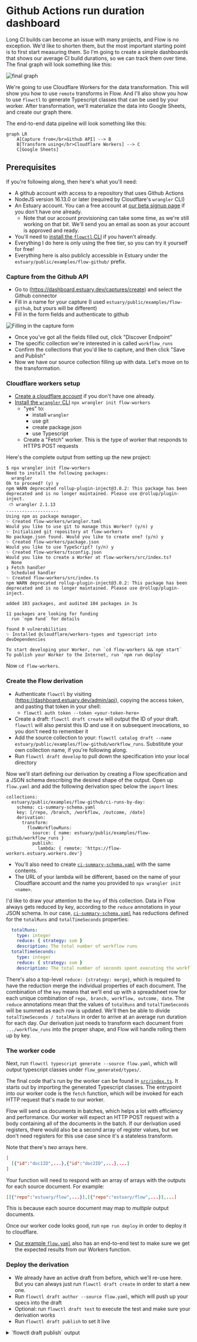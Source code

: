 # Github Actions run duration dashboard

Long CI builds can become an issue with many projects, and Flow is no exception. We'd like to shorten them, but the most important starting point is to first
start measuring them. So I'm going to create a simple dashboards that shows our average CI build durations, so we can track them over time. The final graph
will look something like this:

![final graph](images/final-graph.png)

We're going to use Cloudflare Workers for the data transformation. This will show you how to use `remote` transforms in Flow. And I'll also show you how to
use `flowctl` to generate Typescript classes that can be used by your worker. After transformation, we'll materialize the data into Google Sheets,
and create our graph there.

The end-to-end data pipeline will look something like this:

```mermaid
graph LR
    A[Capture from</br>Github API] --> B
    B[Transform using</br>Cloudflare Workers] --> C
    C[Google Sheets]
```

## Prerequisites

If you're following along, then here's what you'll need:

- A github account with access to a repository that uses Github Actions
- NodeJS version 16.13.0 or later (required by Cloudflare's `wrangler` CLI)
- An Estuary account. You can a free account at [our beta signup page](https://www.estuary.dev/beta-signup/) if you don't have one already.
    - Note that our account provisioning can take some time, as we're still working on that bit. We'll send you an email as soon as your
      account is approved and ready.
- You'll need to [install the `flowctl` CLI](https://docs.estuary.dev/getting-started/installation/#get-started-with-the-flow-cli) if you haven't already.
- Everything I do here is only using the free tier, so you can try it yourself for free!
- Everything here is also publicly accessible in Estuary under the `estuary/public/examples/flow-github/` prefix.

### Capture from the Github API

- Go to (https://dashboard.estuary.dev/captures/create) and select the Github connector
- Fill in a name for your capture (I used `estuary/public/examples/flow-github`, but yours will be different)
- Fill in the form fields and authenticate to github

![Filling in the capture form](images/capture-create-form.png)

- Once you've got all the fields filled out, click "Discover Endpoint"
- The specific collection we're interested in is called `workflow_runs`
- Confirm the collections that you'd like to capture, and then click "Save and Publish"
- Now we have our source collection filling up with data. Let's move on to the transformation.

### Cloudflare workers setup

- [Create a cloudflare account](https://dash.cloudflare.com/sign-up) if you don't have one already.
- [Install the `wrangler` CLI](https://developers.cloudflare.com/workers/wrangler/get-started/) `npx wrangler init flow-workers`
  - "yes" to:
    - install `wrangler`
    - use git
    - create package.json
    - use Typescript
  - Create a "Fetch" worker. This is the type of worker that responds to HTTPS POST requests
  
Here's the complete output from setting up the new project:

```
$ npx wrangler init flow-workers
Need to install the following packages:
  wrangler
Ok to proceed? (y) y
npm WARN deprecated rollup-plugin-inject@3.0.2: This package has been deprecated and is no longer maintained. Please use @rollup/plugin-inject.
 ⛅ wrangler 2.1.13
--------------------
Using npm as package manager.
✨ Created flow-workers/wrangler.toml
Would you like to use git to manage this Worker? (y/n) y
✨ Initialized git repository at flow-workers
No package.json found. Would you like to create one? (y/n) y
✨ Created flow-workers/package.json
Would you like to use TypeScript? (y/n) y
✨ Created flow-workers/tsconfig.json
Would you like to create a Worker at flow-workers/src/index.ts?
  None
❯ Fetch handler
  Scheduled handler
✨ Created flow-workers/src/index.ts
npm WARN deprecated rollup-plugin-inject@3.0.2: This package has been deprecated and is no longer maintained. Please use @rollup/plugin-inject.

added 103 packages, and audited 104 packages in 3s

11 packages are looking for funding
  run `npm fund` for details

found 0 vulnerabilities
✨ Installed @cloudflare/workers-types and typescript into devDependencies

To start developing your Worker, run `cd flow-workers && npm start`
To publish your Worker to the Internet, run `npm run deploy`
```

Now `cd flow-workers`.

### Create the Flow derivation

- Authenticate `flowctl` by visiting (https://dashboard.estuary.dev/admin/api), copying the access token, and pasting that token in your shell:
  - `flowctl auth token --token <your-token-here>`
- Create a draft: `flowctl draft create` will output the ID of your draft. `flowctl` will also persist this ID and use it on subsequent invocations, so you don't need to remember it
- Add the source collection to your: `flowctl catalog draft --name estuary/public/examples/flow-github/workflow_runs`. Substitute your own collection name, if you're following along.
- Run `flowctl draft develop` to pull down the specification into your local directory

Now we'll start defining our derivation by creating a Flow specification and a JSON schema describing the desired shape of the output.
Open up `flow.yaml` and add the following derivation spec below the `import` lines:

```
collections:
  estuary/public/examples/flow-github/ci-runs-by-day:
    schema: ci-summary-schema.yaml
    key: [/repo, /branch, /workflow, /outcome, /date]
    derivation:
      transform:
        flowWorkflowRuns:
          source: { name: estuary/public/examples/flow-github/workflow_runs }
          publish:
            lambda: { remote: 'https://flow-workers.estuary.workers.dev'}
```

- You'll also need to create [`ci-summary-schema.yaml`](ci-summary-schema.yaml) with the same contents.
- The URL of your lambda will be different, based on the name of your Cloudflare account and the name you provided to `npx wrangler init <name>`. 

I'd like to draw your attention to the `key` of this collection. Data in Flow always gets reduced by key, according to the `reduce` annotations in your JSON
schema. In our case, [`ci-summary-schema.yaml`](ci-summary-schema.yaml) has reductions defined for the `totalRuns` and `totalTimeSeconds` properties:

```yaml
  totalRuns:
    type: integer
    reduce: { strategy: sum }
    description: The total number of workflow runs
  totalTimeSeconds:
    type: integer
    reduce: { strategy: sum }
    description: The total number of seconds spent executing the workflow  
```
There's also a top-level `reduce: {strategy: merge}`, which is required to have the reduction merge the individual properties of each document.
The combination of the `key` means that we'll end up with a spreadsheet row for each unique combination of `repo, branch, workflow, outcome, date`.
The `reduce` annotations mean that the values of `totalRuns` and `totalTimeSeconds` will be summed as each row is updated. We'll then
be able to divide `totalTimeSeconds / totalRuns` in order to arrive at an average run duration for each day. Our derivation just needs to transform
each document from `.../workflow_runs` into the proper shape, and Flow will handle rolling them up by key.


### The worker code

Next, run `flowctl typescript generate --source flow.yaml`, which will output typescript classes under `flow_generated/types/`.

The final code that's run by the worker can be found in [`src/index.ts`](src/index.ts). It starts out by importing the generated Typescript classes.
The entrypoint into our worker code is the `fetch` function, which will be invoked for each HTTP request that's made to our worker.

Flow will send us documents in batches, which helps a lot with efficiency and performance. Our worker will expect an HTTP POST request
with a body containing all of the documents in the batch. If our derivation used registers, there would also be a second array of register values,
but we don't need registers for this use case since it's a stateless transform.

Note that there's _two_ arrays here.

```json
[
  [{"id":"doc1ID",...},{"id":"doc2ID",...},...]
]
```

Your function will need to respond with an array of arrays with the outputs for each source document. For example:

```json
[[{"repo":"estuary/flow",...}],[{"repo":"estuary/flow",...}],...]
```

This is because each source document may map to _multiple_ output documents.

Once our worker code looks good, run `npm run deploy` in order to deploy it to cloudflare.

- [Our example `flow.yaml`](flow.yaml) also has an end-to-end test to make sure we get the expected results from our Workers function.

### Deploy the derivation

- We already have an active draft from before, which we'll re-use here. But you can always just run `flowctl draft create` in order to start a new one.
- Run `flowctl draft author --source flow.yaml`, which will push up your specs into the draft
- Optional: run `flowctl draft test` to execute the test and make sure your derivation works
- Run `flowctl draft publish` to set it live

<details>
<summary>`flowctl draft publish` output</summary>
```
{"level":"info","ts":"2022-10-28T16:25:20.518Z","caller":"flags/flag.go:113","msg":"recognized and used environment variable","vari
2022-10-28T16:25:20Z temp-data-plane:2> {"level":"info","ts":"2022-10-28T16:25:20.518Z","caller":"flags/flag.go:113","msg":"recognized and used environment variable","vari
2022-10-28T16:25:21Z temp-data-plane:2> WARN[0001] dialing Etcd is taking a while (is network okay?)  addr="unix:///tmp/.tmpS6bBc8/client.sock:0"
2022-10-28T16:25:22Z temp-data-plane:2> npm WARN saveError ENOENT: no such file or directory, open '/tmp/.tmpS6bBc8/javascript-worker3997921111/package.json'
2022-10-28T16:25:22Z temp-data-plane:2> npm notice created a lockfile as package-lock.json. You should commit this file.
2022-10-28T16:25:22Z temp-data-plane:2> npm WARN enoent ENOENT: no such file or directory, open '/tmp/.tmpS6bBc8/javascript-worker3997921111/package.json'
2022-10-28T16:25:22Z temp-data-plane:2> npm WARN javascript-worker3997921111 No description
2022-10-28T16:25:22Z temp-data-plane:2> npm WARN javascript-worker3997921111 No repository field.
2022-10-28T16:25:22Z temp-data-plane:2> npm WARN javascript-worker3997921111 No README data
2022-10-28T16:25:22Z temp-data-plane:2> npm WARN javascript-worker3997921111 No license field.
2022-10-28T16:25:22Z temp-data-plane:2>
2022-10-28T16:25:22Z temp-data-plane:1> + catalog-js-transformer@0.0.0
2022-10-28T16:25:22Z temp-data-plane:1> added 1 package and audited 1 package in 0.326s
2022-10-28T16:25:22Z temp-data-plane:1> found 0 vulnerabilities
2022-10-28T16:25:22Z temp-data-plane:1>
2022-10-28T16:25:22Z test:1> Running  1  tests...
2022-10-28T16:25:23Z temp-data-plane:2> WARN[0002] failed to append to journal (will retry)      attempt=1 err=NO_JOURNAL_PRIMARY_BROKER journal="estuary/public/examples/f
2022-10-28T16:25:23Z temp-data-plane:2> WARN[0002] failed to append to journal (will retry)      attempt=2 err=NO_JOURNAL_PRIMARY_BROKER journal="estuary/public/examples/f
2022-10-28T16:25:23Z temp-data-plane:2> WARN[0002] failed to append to journal (will retry)      attempt=3 err=NO_JOURNAL_PRIMARY_BROKER journal="estuary/public/examples/f
2022-10-28T16:25:23Z temp-data-plane:2> WARN[0002] failed to append to journal (will retry)      attempt=4 err=NO_JOURNAL_PRIMARY_BROKER journal="estuary/public/examples/f
2022-10-28T16:25:24Z test:1> ✔ file:///flow.json :: estuary/public/examples/flow-github/ci-runs-by-day-test
2022-10-28T16:25:24Z test:1>
2022-10-28T16:25:24Z test:1> Ran 1 tests, 1 passed, 0 failed
@[phil@unknownf426796acfb6 flow-workers]$ flowctl draft publish
2022-10-28T16:26:43Z persist:2> Copying file:///tmp/.tmpsQ7Pre/builds/07cbfde217110c00 [Content-Type=application/octet-stream]...
/ [1 files][  1.4 MiB/  1.4 MiB]
2022-10-28T16:26:44Z persist:2> Operation completed over 1 objects/1.4 MiB.
2022-10-28T16:26:44Z temp-data-plane:1> export BROKER_ADDRESS=unix://localhost/tmp/.tmpsQ7Pre/gazette.sock
2022-10-28T16:26:44Z temp-data-plane:1> export CONSUMER_ADDRESS=unix://localhost/tmp/.tmpsQ7Pre/consumer.sock
2022-10-28T16:26:44Z temp-data-plane:2> {"level":"info","ts":"2022-10-28T16:26:44.403Z","caller":"flags/flag.go:113","msg":"recognized and used environment variable","vari
2022-10-28T16:26:44Z temp-data-plane:2> {"level":"info","ts":"2022-10-28T16:26:44.404Z","caller":"flags/flag.go:113","msg":"recognized and used environment variable","vari
2022-10-28T16:26:45Z temp-data-plane:2> WARN[0001] dialing Etcd is taking a while (is network okay?)  addr="unix:///tmp/.tmpsQ7Pre/client.sock:0"
2022-10-28T16:26:46Z temp-data-plane:2> npm WARN saveError ENOENT: no such file or directory, open '/tmp/.tmpsQ7Pre/javascript-worker2986887438/package.json'
2022-10-28T16:26:46Z temp-data-plane:2> npm notice created a lockfile as package-lock.json. You should commit this file.
2022-10-28T16:26:46Z temp-data-plane:2> npm WARN enoent ENOENT: no such file or directory, open '/tmp/.tmpsQ7Pre/javascript-worker2986887438/package.json'
2022-10-28T16:26:46Z temp-data-plane:2> npm WARN javascript-worker2986887438 No description
2022-10-28T16:26:46Z temp-data-plane:2> npm WARN javascript-worker2986887438 No repository field.
2022-10-28T16:26:46Z temp-data-plane:2> npm WARN javascript-worker2986887438 No README data
2022-10-28T16:26:46Z temp-data-plane:2> npm WARN javascript-worker2986887438 No license field.
2022-10-28T16:26:46Z temp-data-plane:2>
2022-10-28T16:26:46Z temp-data-plane:1> + catalog-js-transformer@0.0.0
2022-10-28T16:26:46Z temp-data-plane:1> added 1 package and audited 1 package in 0.327s
2022-10-28T16:26:46Z temp-data-plane:1> found 0 vulnerabilities
2022-10-28T16:26:46Z temp-data-plane:1>
2022-10-28T16:26:46Z test:1> Running  1  tests...
2022-10-28T16:26:46Z test:1> ✔ file:///flow.json :: estuary/public/examples/flow-github/ci-runs-by-day-test
2022-10-28T16:26:46Z test:1>
2022-10-28T16:26:46Z test:1> Ran 1 tests, 1 passed, 0 failed
2022-10-28T16:26:47Z activate:2> INFO[0000] flowctl configuration                         buildDate="2022-10-27-13:43:37-UTC" config="{false false {{http://flow-gazette.fl
2022-10-28T16:26:48Z activate:2> INFO[0001] invoking connector                            args="[docker run --init --interactive --rm --log-driver none --network bridge --
2022-10-28T16:26:49Z activate:2> INFO[0002] airbyte source connector: exited without error  logSource="connector stderr" operation=apply-upsert
2022-10-28T16:26:54Z activate:2> INFO[0007] connector exited                              cancelled=false error="<nil>" logSource="ghcr.io/estuary/source-github:v1" operat
2022-10-28T16:26:54Z activate:2> INFO[0007] applied capture to endpoint                   name=estuary/public/examples/flow-github/source-github
2022-10-28T16:26:54Z activate:2> INFO[0007] update journal                                name="estuary/public/examples/flow-github/assignees/pivot=00" rev=2049857
2022-10-28T16:26:54Z activate:2> INFO[0007] update journal                                name="estuary/public/examples/flow-github/branches/pivot=00" rev=2091763
2022-10-28T16:26:54Z activate:2> INFO[0007] update journal                                name="estuary/public/examples/flow-github/collaborators/pivot=00" rev=2049857
2022-10-28T16:26:54Z activate:2> INFO[0007] update journal                                name="estuary/public/examples/flow-github/comments/pivot=00" rev=2049857
2022-10-28T16:26:54Z activate:2> INFO[0007] update journal                                name="estuary/public/examples/flow-github/commits/pivot=00" rev=2049857
2022-10-28T16:26:54Z activate:2> INFO[0007] update journal                                name="estuary/public/examples/flow-github/deployments/pivot=00" rev=2049857
2022-10-28T16:26:54Z activate:2> INFO[0007] update journal                                name="estuary/public/examples/flow-github/events/pivot=00" rev=2049857
2022-10-28T16:26:54Z activate:2> INFO[0007] update journal                                name="estuary/public/examples/flow-github/issue_comment_reactions/pivot=00" rev=2
2022-10-28T16:26:54Z activate:2> INFO[0007] update journal                                name="estuary/public/examples/flow-github/issue_events/pivot=00" rev=2049857
2022-10-28T16:26:54Z activate:2> INFO[0007] update journal                                name="estuary/public/examples/flow-github/issue_labels/pivot=00" rev=2049857
2022-10-28T16:26:54Z activate:2> INFO[0007] update journal                                name="estuary/public/examples/flow-github/issue_reactions/pivot=00" rev=2049857
2022-10-28T16:26:54Z activate:2> INFO[0007] update journal                                name="estuary/public/examples/flow-github/issues/pivot=00" rev=2049857
2022-10-28T16:26:54Z activate:2> INFO[0007] update journal                                name="estuary/public/examples/flow-github/organizations/pivot=00" rev=2049857
2022-10-28T16:26:54Z activate:2> INFO[0007] update journal                                name="estuary/public/examples/flow-github/pull_request_comment_reactions/pivot=00
2022-10-28T16:26:54Z activate:2> INFO[0007] update journal                                name="estuary/public/examples/flow-github/pull_request_commits/pivot=00" rev=2049
2022-10-28T16:26:54Z activate:2> INFO[0007] update journal                                name="estuary/public/examples/flow-github/pull_request_stats/pivot=00" rev=204985
2022-10-28T16:26:54Z activate:2> INFO[0007] update journal                                name="estuary/public/examples/flow-github/pull_requests/pivot=00" rev=2049857
2022-10-28T16:26:54Z activate:2> INFO[0007] update journal                                name="estuary/public/examples/flow-github/releases/pivot=00" rev=2049857
2022-10-28T16:26:54Z activate:2> INFO[0007] update journal                                name="estuary/public/examples/flow-github/repositories/pivot=00" rev=2049857
2022-10-28T16:26:54Z activate:2> INFO[0007] update journal                                name="estuary/public/examples/flow-github/review_comments/pivot=00" rev=2049857
2022-10-28T16:26:54Z activate:2> INFO[0007] update journal                                name="estuary/public/examples/flow-github/reviews/pivot=00" rev=2049857
2022-10-28T16:26:54Z activate:2> INFO[0007] update journal                                name="estuary/public/examples/flow-github/stargazers/pivot=00" rev=2049857
2022-10-28T16:26:54Z activate:2> INFO[0007] update journal                                name="estuary/public/examples/flow-github/tags/pivot=00" rev=2049857
2022-10-28T16:26:54Z activate:2> INFO[0007] update journal                                name="estuary/public/examples/flow-github/users/pivot=00" rev=2049857
2022-10-28T16:26:54Z activate:2> INFO[0007] update journal                                name="estuary/public/examples/flow-github/workflow_runs/pivot=00" rev=2049857
2022-10-28T16:26:54Z activate:2> INFO[0007] update journal                                name="estuary/public/examples/flow-github/workflows/pivot=00" rev=2049857
2022-10-28T16:26:54Z activate:2> INFO[0007] update journal                                name=recovery/capture/estuary/public/examples/flow-github/source-github/00000000-00000000 rev=2049857
2022-10-28T16:26:54Z activate:2> INFO[0007] insert journal                                name=recovery/derivation/estuary/public/examples/flow-github/ci-runs-by-day/00000000-00000000
2022-10-28T16:26:54Z activate:2> INFO[0007] update shard                                  id=capture/estuary/public/examples/flow-github/source-github/00000000-00000000 rev=2049858
2022-10-28T16:26:54Z activate:2> INFO[0007] insert shard                                  id=derivation/estuary/public/examples/flow-github/ci-runs-by-day/00000000-00000000
```
</summary>

### Materialize to Google Sheets

- Head over to Google Sheets and create a new blank sheet
- Copy the URL of your spreadsheet
- Now head to [dashboard.estuary.dev/materializations/create](https://dashboard.estuary.dev/materializations/create) and create a new materialization using the Google Sheets connector
- Give your materialization a nice name
- Paste your spreadsheet URL into the "Endpoint Config" form
- Authenticate
- Use the collection selector to select the derivation you just published. In our case, it's `estuary/public/examples/flow-github/ci-runs-by-day`
- Click "Discover Endpoint" (we need to fix the name of that button), then "Save and Publish"
- Your data pipeline should now be fully live! Check your sheet. You should see data start to flow `;)` into it within 30 seconds or so.
- Every time your CI pipeline runs, your sheet will be updated to reflect the latest data!

### Create the graph

As a programmer with over a decade of experience, I'm a little ashamed to admit that I find spreadsheets pretty befuddling. Luckily, our CEO and co-founder, Dave
is basically a level 60 wizard when it comes to Google Sheets, and he was able to help me figure out how to get this graph working.

- Go to the _Insert_ menu and select _Pivot table_.
- Give it the range from your "Run Results" sheet

![new pivot table](images/new-pivot-table.png)

- Create it in a new sheet so it doesn't mess up our Run Results sheet.
- Edit your pivot table as shown below
  - We use filters so that we're only graphing builds from our main workflow on the `master` branch that were successful

![edit pivot table](images/edit-pivot-table.png)

The final spreadsheet with the graph is [publicly available here](https://docs.google.com/spreadsheets/d/1ArBJxMRc5VQ3mKesfbGxAtWJDyvmtIrGWSKieeXenQE/edit?usp=sharing)


